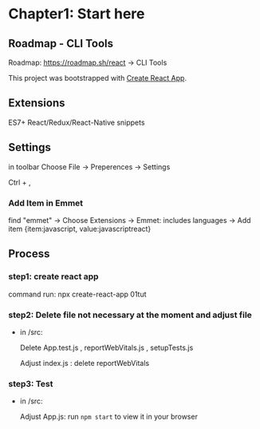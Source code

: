 # Chapter1: Start here

## Roadmap - CLI Tools

Roadmap: https://roadmap.sh/react    ->    CLI Tools

This project was bootstrapped with [Create React App](https://github.com/facebook/create-react-app).

## Extensions 
    
ES7+ React/Redux/React-Native snippets 

## Settings
 
in toolbar Choose File -> Preperences -> Settings 
    
Ctrl + ,

### Add Item in Emmet

find "emmet" -> Choose Extensions -> Emmet: includes languages -> Add item {item:javascript, value:javascriptreact}

## Process

### step1: create react app

command run: npx create-react-app 01tut

### step2: Delete file not necessary at the moment and adjust file

- in /src:

    Delete App.test.js , reportWebVitals.js , setupTests.js

    Adjust index.js : delete reportWebVitals

### step3: Test

- in /src:

    Adjust App.js: run `npm start` to view it in your browser
    
